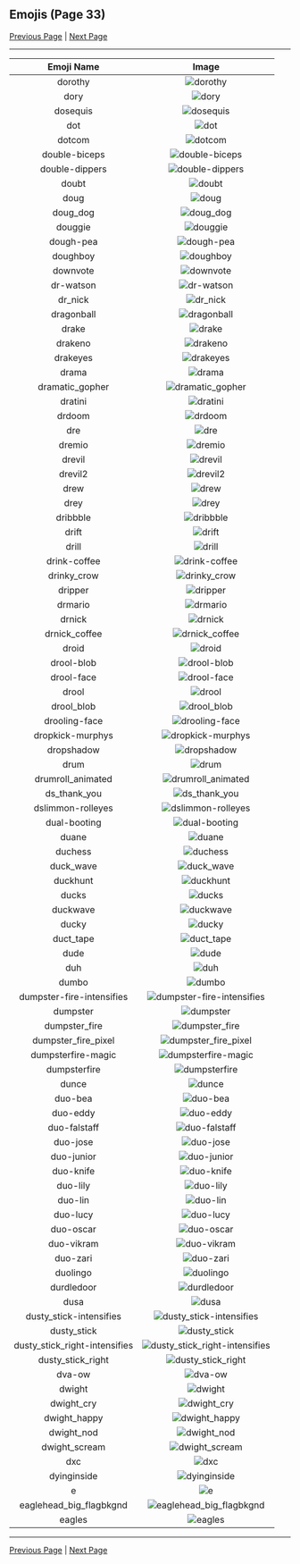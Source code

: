 
## Emojis (Page 33)

[Previous Page](/docs/hc/page-d-0032.md)
  | [Next Page](/docs/hc/page-e-0034.md)

<hr />

|Emoji Name|Image|
| :-: | :-: |
|dorothy| ![dorothy](/emojis/hc/dorothy.jpg)|
|dory| ![dory](/emojis/hc/dory.png)|
|dosequis| ![dosequis](/emojis/hc/dosequis.png)|
|dot| ![dot](/emojis/hc/dot.png)|
|dotcom| ![dotcom](/emojis/hc/dotcom.png)|
|double-biceps| ![double-biceps](/emojis/hc/double-biceps.png)|
|double-dippers| ![double-dippers](/emojis/hc/double-dippers.png)|
|doubt| ![doubt](/emojis/hc/doubt.png)|
|doug| ![doug](/emojis/hc/doug.png)|
|doug_dog| ![doug_dog](/emojis/hc/doug_dog.gif)|
|douggie| ![douggie](/emojis/hc/douggie.png)|
|dough-pea| ![dough-pea](/emojis/hc/dough-pea.png)|
|doughboy| ![doughboy](/emojis/hc/doughboy.gif)|
|downvote| ![downvote](/emojis/hc/downvote.png)|
|dr-watson| ![dr-watson](/emojis/hc/dr-watson.png)|
|dr_nick| ![dr_nick](/emojis/hc/dr_nick.jpg)|
|dragonball| ![dragonball](/emojis/hc/dragonball.jpg)|
|drake| ![drake](/emojis/hc/drake.png)|
|drakeno| ![drakeno](/emojis/hc/drakeno.png)|
|drakeyes| ![drakeyes](/emojis/hc/drakeyes.png)|
|drama| ![drama](/emojis/hc/drama.png)|
|dramatic_gopher| ![dramatic_gopher](/emojis/hc/dramatic_gopher.gif)|
|dratini| ![dratini](/emojis/hc/dratini.png)|
|drdoom| ![drdoom](/emojis/hc/drdoom.png)|
|dre| ![dre](/emojis/hc/dre.jpg)|
|dremio| ![dremio](/emojis/hc/dremio.jpg)|
|drevil| ![drevil](/emojis/hc/drevil.png)|
|drevil2| ![drevil2](/emojis/hc/drevil2.jpg)|
|drew| ![drew](/emojis/hc/drew.jpg)|
|drey| ![drey](/emojis/hc/drey.png)|
|dribbble| ![dribbble](/emojis/hc/dribbble.gif)|
|drift| ![drift](/emojis/hc/drift.png)|
|drill| ![drill](/emojis/hc/drill.png)|
|drink-coffee| ![drink-coffee](/emojis/hc/drink-coffee.gif)|
|drinky_crow| ![drinky_crow](/emojis/hc/drinky_crow.png)|
|dripper| ![dripper](/emojis/hc/dripper.jpg)|
|drmario| ![drmario](/emojis/hc/drmario.png)|
|drnick| ![drnick](/emojis/hc/drnick.png)|
|drnick_coffee| ![drnick_coffee](/emojis/hc/drnick_coffee.png)|
|droid| ![droid](/emojis/hc/droid.png)|
|drool-blob| ![drool-blob](/emojis/hc/drool-blob.gif)|
|drool-face| ![drool-face](/emojis/hc/drool-face.gif)|
|drool| ![drool](/emojis/hc/drool.png)|
|drool_blob| ![drool_blob](/emojis/hc/drool_blob.png)|
|drooling-face| ![drooling-face](/emojis/hc/drooling-face.gif)|
|dropkick-murphys| ![dropkick-murphys](/emojis/hc/dropkick-murphys.jpg)|
|dropshadow| ![dropshadow](/emojis/hc/dropshadow.png)|
|drum| ![drum](/emojis/hc/drum.png)|
|drumroll_animated| ![drumroll_animated](/emojis/hc/drumroll_animated.gif)|
|ds_thank_you| ![ds_thank_you](/emojis/hc/ds_thank_you.png)|
|dslimmon-rolleyes| ![dslimmon-rolleyes](/emojis/hc/dslimmon-rolleyes.gif)|
|dual-booting| ![dual-booting](/emojis/hc/dual-booting.png)|
|duane| ![duane](/emojis/hc/duane.gif)|
|duchess| ![duchess](/emojis/hc/duchess.jpg)|
|duck_wave| ![duck_wave](/emojis/hc/duck_wave.gif)|
|duckhunt| ![duckhunt](/emojis/hc/duckhunt.gif)|
|ducks| ![ducks](/emojis/hc/ducks.png)|
|duckwave| ![duckwave](/emojis/hc/duckwave.gif)|
|ducky| ![ducky](/emojis/hc/ducky.png)|
|duct_tape| ![duct_tape](/emojis/hc/duct_tape.png)|
|dude| ![dude](/emojis/hc/dude.png)|
|duh| ![duh](/emojis/hc/duh.jpg)|
|dumbo| ![dumbo](/emojis/hc/dumbo.png)|
|dumpster-fire-intensifies| ![dumpster-fire-intensifies](/emojis/hc/dumpster-fire-intensifies.gif)|
|dumpster| ![dumpster](/emojis/hc/dumpster.png)|
|dumpster_fire| ![dumpster_fire](/emojis/hc/dumpster_fire.png)|
|dumpster_fire_pixel| ![dumpster_fire_pixel](/emojis/hc/dumpster_fire_pixel.gif)|
|dumpsterfire-magic| ![dumpsterfire-magic](/emojis/hc/dumpsterfire-magic.gif)|
|dumpsterfire| ![dumpsterfire](/emojis/hc/dumpsterfire.gif)|
|dunce| ![dunce](/emojis/hc/dunce.gif)|
|duo-bea| ![duo-bea](/emojis/hc/duo-bea.png)|
|duo-eddy| ![duo-eddy](/emojis/hc/duo-eddy.png)|
|duo-falstaff| ![duo-falstaff](/emojis/hc/duo-falstaff.png)|
|duo-jose| ![duo-jose](/emojis/hc/duo-jose.png)|
|duo-junior| ![duo-junior](/emojis/hc/duo-junior.png)|
|duo-knife| ![duo-knife](/emojis/hc/duo-knife.png)|
|duo-lily| ![duo-lily](/emojis/hc/duo-lily.png)|
|duo-lin| ![duo-lin](/emojis/hc/duo-lin.png)|
|duo-lucy| ![duo-lucy](/emojis/hc/duo-lucy.png)|
|duo-oscar| ![duo-oscar](/emojis/hc/duo-oscar.png)|
|duo-vikram| ![duo-vikram](/emojis/hc/duo-vikram.png)|
|duo-zari| ![duo-zari](/emojis/hc/duo-zari.png)|
|duolingo| ![duolingo](/emojis/hc/duolingo.png)|
|durdledoor| ![durdledoor](/emojis/hc/durdledoor.jpg)|
|dusa| ![dusa](/emojis/hc/dusa.png)|
|dusty_stick-intensifies| ![dusty_stick-intensifies](/emojis/hc/dusty_stick-intensifies.gif)|
|dusty_stick| ![dusty_stick](/emojis/hc/dusty_stick.png)|
|dusty_stick_right-intensifies| ![dusty_stick_right-intensifies](/emojis/hc/dusty_stick_right-intensifies.gif)|
|dusty_stick_right| ![dusty_stick_right](/emojis/hc/dusty_stick_right.png)|
|dva-ow| ![dva-ow](/emojis/hc/dva-ow.png)|
|dwight| ![dwight](/emojis/hc/dwight.png)|
|dwight_cry| ![dwight_cry](/emojis/hc/dwight_cry.png)|
|dwight_happy| ![dwight_happy](/emojis/hc/dwight_happy.png)|
|dwight_nod| ![dwight_nod](/emojis/hc/dwight_nod.gif)|
|dwight_scream| ![dwight_scream](/emojis/hc/dwight_scream.png)|
|dxc| ![dxc](/emojis/hc/dxc.png)|
|dyinginside| ![dyinginside](/emojis/hc/dyinginside.png)|
|e| ![e](/emojis/hc/e.png)|
|eaglehead_big_flagbkgnd| ![eaglehead_big_flagbkgnd](/emojis/hc/eaglehead_big_flagbkgnd.png)|
|eagles| ![eagles](/emojis/hc/eagles.jpg)|

<hr/>

[Previous Page](/docs/hc/page-d-0032.md)
  | [Next Page](/docs/hc/page-e-0034.md)